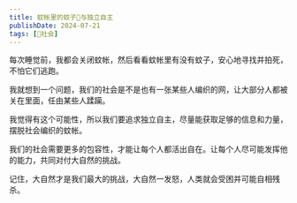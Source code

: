 ```yaml
---
title: 蚊帐里的蚊子🦟与独立自主
publishDate: 2024-07-21
tags: [👫社会]
---
```


每次睡觉前，我都会关闭蚊帐，然后看看蚊帐里有没有蚊子，安心地寻找并拍死，不怕它们逃跑。

我就想到一个问题，我们的社会是不是也有一张某些人编织的网，让大部分人都被关在里面，任由某些人蹂躏。

我觉得有这个可能性，所以我们要追求独立自主，尽量能获取足够的信息和力量，摆脱社会编织的蚊帐。

我们的社会需要更多的包容性，才能让每个人都活出自在。让每个人尽可能发挥他的能力，共同对付大自然的挑战。

记住，大自然才是我们最大的挑战，大自然一发怒，人类就会受困并可能自相残杀。
